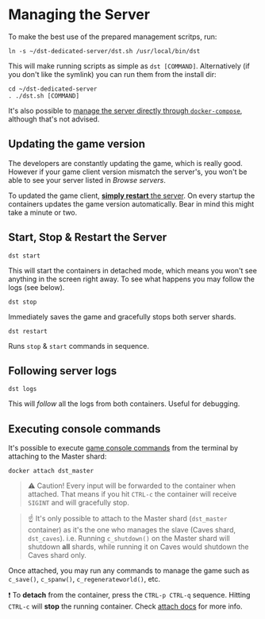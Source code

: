 # Managing the Server

To make the best use of the prepared management scritps, run:

    ln -s ~/dst-dedicated-server/dst.sh /usr/local/bin/dst

This will make running scripts as simple as `dst [COMMAND]`. Alternatively (if you don't like the symlink) you can run them from the install dir:

    cd ~/dst-dedicated-server
    . ./dst.sh [COMMAND]

It's also possible to [manage the server directly through `docker-compose`](./ManagingWithoutScripts.md), although that's not advised.

## Updating the game version

The developers are constantly updating the game, which is really good. However if your game client version mismatch the server's, you won't be able to see your server listed in _Browse servers_. 

To updated the game client, [**simply restart** the server](#restart-the-server). On every startup the containers updates the game version automatically. Bear in mind this might take a minute or two.

## Start, Stop & Restart the Server

    dst start

This will start the containers in detached mode, which means you won't see anything in the screen right away. To see what happens you may follow the logs (see below).

    dst stop

Immediately saves the game and gracefully stops both server shards.

    dst restart

Runs `stop` & `start` commands in sequence.

## Following server logs

    dst logs

This will _follow_ all the logs from both containers. Useful for debugging.

## Executing console commands

It's possible to execute [game console commands](http://dontstarve.wikia.com/wiki/Console/Don%27t_Starve_Together_Commands) from the terminal by attaching to the Master shard:

    docker attach dst_master

> :warning: Caution! Every input will be forwarded to the container when attached. That means if you hit `CTRL-c` the container will receive `SIGINT` and will gracefully stop.

> :point_up: It's only possible to attach to the Master shard (`dst_master` container) as it's the one who manages the slave (Caves shard, `dst_caves`). i.e. Running `c_shutdown()` on the Master shard will shutdown **all** shards, while running it on Caves would shutdown the Caves shard only.

Once attached, you may run any commands to manage the game such as `c_save()`, `c_spanw()`, `c_regenerateworld()`, etc.

:exclamation: To **detach** from the container, press the `CTRL-p CTRL-q` sequence. Hitting `CTRL-c` will **stop** the running container. Check [attach docs](https://docs.docker.com/engine/reference/commandline/attach/#extended-description) for more info.
